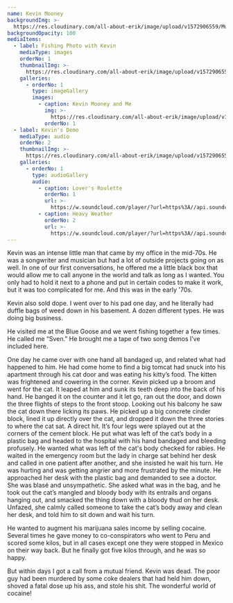 ```yaml
---
name: Kevin Mooney
backgroundImg: >-
  https://res.cloudinary.com/all-about-erik/image/upload/v1572906559/Musical%20Journey/Musical%20Friends/Friends/Kevin%20Mooney/Background_Thumbnails/KevinMooneyAndMe-background2_rgwd7q.jpg
backgroundOpacity: 100
mediaItems:
  - label: Fishing Photo with Kevin
    mediaType: images
    orderNo: 1
    thumbnailImg: >-
      https://res.cloudinary.com/all-about-erik/image/upload/v1572906559/Musical%20Journey/Musical%20Friends/Friends/Kevin%20Mooney/Background_Thumbnails/Thumbnail_1_KevinMooney_icon_cscrom.jpg
    galleries:
      - orderNo: 1
        type: imageGallery  
        images:
          - caption: Kevin Mooney and Me
            img: >-
              https://res.cloudinary.com/all-about-erik/image/upload/v1572906559/Musical%20Journey/Musical%20Friends/Friends/Kevin%20Mooney/1_Fishing%20Photos/KevinMooneyAndMe_luhykv.jpg
            orderNo: 1  
  - label: Kevin's Demo
    mediaType: audio
    orderNo: 2
    thumbnailImg: >-
      https://res.cloudinary.com/all-about-erik/image/upload/v1572906559/Musical%20Journey/Musical%20Friends/Friends/Kevin%20Mooney/Background_Thumbnails/Thumbnail_2_sf_icon_sgsgny.jpg
    galleries:
      - orderNo: 1
        type: audioGallery
        audio:
          - caption: Lover's Roulette
            orderNo: 1
            url: >-
              https://w.soundcloud.com/player/?url=https%3A//api.soundcloud.com/tracks/716273452%3Fsecret_token%3Ds-wp2Fm&&visual=false
          - caption: Heavy Weather
            orderNo: 2
            url: >-
              https://w.soundcloud.com/player/?url=https%3A//api.soundcloud.com/tracks/716273581%3Fsecret_token%3Ds-hzQzY&&visual=true
---
```

Kevin was an intense little man that came by my office in the mid-70s. He was a songwriter and musician but had a lot of outside projects going on as well. In one of our first conversations, he offered me a little black box that would allow me to call anyone in the world and talk as long as I wanted. You only had to hold it next to a phone and put in certain codes to make it work, but it was too complicated for me. And this was in the early '70s. 



Kevin also sold dope. I went over to his pad one day, and he literally had duffle bags of weed down in his basement. A dozen different types. He was doing big business. 



He visited me at the Blue Goose and we went fishing together a few times. He called me “Sven.” He brought me a tape of two song demos I’ve included here. 



One day he came over with one hand all bandaged up, and related what had happened to him. He had come home to find a big tomcat had snuck into his apartment through his cat door and was eating his kitty’s food. The kitten was frightened and cowering in the corner. Kevin picked up a broom and went for the cat. It leaped at him and sunk its teeth deep into the back of his hand. He banged it on the counter and it let go, ran out the door, and down the three flights of steps to the front stoop. Looking out his balcony he saw the cat down there licking its paws. He picked up a big concrete cinder block, lined it up directly over the cat, and dropped it down the three stories to where the cat sat. A direct hit. It’s four legs were splayed out at the corners of the cement block. He put what was left of the cat’s body in a plastic bag and headed to the hospital with his hand bandaged and bleeding profusely. He wanted what was left of the cat's body checked for rabies. He waited in the emergency room but the lady in charge sat behind her desk and called in one patient after another, and she insisted he wait his turn. He was hurting and was getting angrier and more frustrated by the minute. He approached her desk with the plastic bag and demanded to see a doctor. She was blasé and unsympathetic. She asked what was in the bag, and he took out the cat’s mangled and bloody body with its entrails and organs hanging out, and smacked the thing down with a bloody thud on her desk. Unfazed, she calmly called someone to take the cat’s body away and clean her desk, and told him to sit down and wait his turn. 



He wanted to augment his marijuana sales income by selling cocaine. Several times he gave money to co-conspirators who went to Peru and scored some kilos, but in all cases except one they were stopped in Mexico on their way back. But he finally got five kilos through, and he was so happy. 



But within days I got a call from a mutual friend. Kevin was dead. The poor guy had been murdered by some coke dealers that had held him down, shoved a fatal dose up his ass, and stole his shit. The wonderful world of cocaine!
